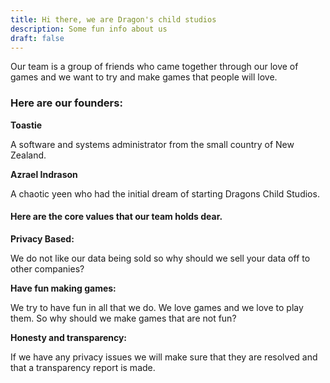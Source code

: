 ```yaml
---
title: Hi there, we are Dragon's child studios
description: Some fun info about us
draft: false
---
```


Our team is a group of friends who came together through our love of games and we want to try and make games that people will love.

### Here are our founders:

**Toastie**

A software and systems administrator from the small country of New Zealand.

**Azrael Indrason**

A chaotic yeen who had the initial dream of starting Dragons Child Studios.


#### Here are the core values that our team holds dear.

**Privacy Based:**

We do not like our data being sold so why should we sell your data off to other companies?

**Have fun making games:**

We try to have fun in all that we do. We love games and we love to play them. So why should we make games that are not fun?

**Honesty and transparency:**

If we have any privacy issues we will make sure that they are resolved and that a transparency report is made.
